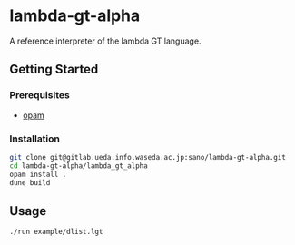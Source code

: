 # lambda-gt-alpha

A reference interpreter of the lambda GT language.

## Getting Started

### Prerequisites

- [opam](https://opam.ocaml.org/)

### Installation

```bash
git clone git@gitlab.ueda.info.waseda.ac.jp:sano/lambda-gt-alpha.git
cd lambda-gt-alpha/lambda_gt_alpha
opam install .
dune build
```

## Usage

```bash
./run example/dlist.lgt
```
